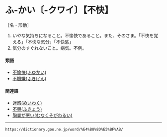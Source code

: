 # ふ‐かい〔‐クワイ〕【不快】

［名・形動］
1. いやな気持ちになること。不愉快であること。また、そのさま。「不快を覚える」「不快な気分」「不快感」
2. 気分のすぐれないこと。病気。不例。
    

#### 類語

-   [不愉快(ふゆかい)](https://dictionary.goo.ne.jp/word/%E4%B8%8D%E6%84%89%E5%BF%AB/#jn-194783)
-   [不機嫌(ふきげん)](https://dictionary.goo.ne.jp/word/%E4%B8%8D%E6%A9%9F%E5%AB%8C/#jn-191315)

#### 関連語

-   [迷惑(めいわく)](https://dictionary.goo.ne.jp/word/%E8%BF%B7%E6%83%91/#jn-216933)
-   [不興(ふきょう)](https://dictionary.goo.ne.jp/word/%E4%B8%8D%E8%88%88/#jn-191417)
-   [胸糞が悪い(むなくそがわるい)](https://dictionary.goo.ne.jp/word/%E8%83%B8%E7%B3%9E%E3%81%8C%E6%82%AA%E3%81%84/#jn-215717)

---
`https://dictionary.goo.ne.jp/word/%E4%B8%8D%E5%BF%AB/`